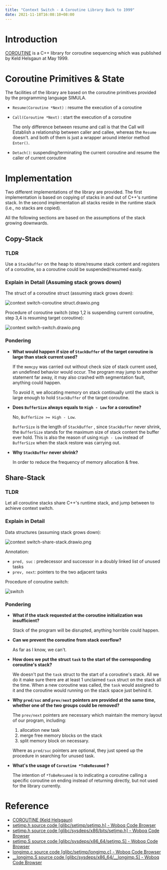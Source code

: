 ```yaml
---
title: "Context Switch - A Coroutine Library Back to 1999"
date: 2021-11-18T16:08:10+08:00
---
```


# Introduction

[COROUTINE](http://akira.ruc.dk/~keld/research/COROUTINE/) is a C++ library for coroutine sequencing which was published by Keld Helsgaun at May 1999. 

# Coroutine Primitives & State

The facilities of the library are based on the coroutine primitives provided by the programming language SIMULA.

- `Resume(Coroutine *Next)` : resume the execution of a coroutine
- `Call(Coroutine *Next)` : start the execution of a coroutine
    
    The only difference between resume and call is that the Call will Establish a relationship between caller and callee, whereas the `Resume` doesn't. and both of them is just a wrapper around interior method `Enter()`.
    
- `Detach()`: suspending/terminating the current coroutine and resume the caller of current coroutine

# Implementation

Two different implementations of the library are provided. The first implementation is based on copying of stacks in and out of C++'s runtime stack. In the second implementation all stacks reside in the runtime stack (i.e., no stacks are copied).

All the following sections are based on the assumptions of the stack growing downwards.

## Copy-Stack

### TLDR

Use a `StackBuffer` on the heap to store/resume stack content and registers of a coroutine, so a coroutine could be suspended/resumed easily.

### Explain in Detail  (Assuming stack grows down)

The struct of a coroutine struct (assuming stack grows down):

![context switch-coroutine struct.drawio.png](/images/context-switch/context_switch-coroutine_struct.drawio.png)

Procedure of coroutine switch (step 1,2 is suspending current coroutine, step 3,4 is resuming target coroutine):

![context switch-switch.drawio.png](/images/context-switch/context_switch-switch.drawio.png)

### Pondering

- **What would happen if size of `StackBuffer` of the target coroutine is large than stack current used?**
    
    If the `memcpy` was carried out without check size of stack current used, an undefined behavior would occur. The program may jump to another statement far away, it may also crashed with segmentation fault, anything could happen.
    
    To avoid it, we allocating memory on stack continually until the stack is large enough to hold `StackBuffer` of the target coroutine.
    
- **Does `BufferSize` always equals to `High - Low` for a coroutine?**
    
    No, `BufferSize >= High - Low`.
    
    `BufferSize` is the length of `StackBuffer` , since `StackBuffer` never shrink, the `BufferSize` stands for the maximum size of stack content the buffer ever hold. This is also the reason of using `High - Low` instead of `BufferSize` when the stack restore was carrying out.
    
- **Why `StackBuffer` never shrink?**
    
    In order to reduce the frequency of memory allocation & free.

## Share-Stack

### TLDR

Let all coroutine stacks share C++'s runtime stack, and jump between to achieve context switch.

### Explain in Detail

Data structures (assuming stack grows down):

![context switch-share-stack.drawio.png](/images/context-switch/context_switch-share-stack.drawio.png)

Annotation:

- `pred, suc` : predecessor and successor in a doubly linked list of unused tasks
- `prev, next`: pointers to the two adjacent tasks

Procedure of coroutine switch:

![switch](/images/context-switch/context_switch-share-switch.drawio.png)

### Pondering

- **What if the stack requested at the coroutine initialization was insufficient?**
    
    Stack of the program will be disrupted, anything horrible could happen.
    
- **Can we prevent the coroutine from stack overflow?**
    
    As far as I know, we can't.
    
- **How does we put the struct `task` to the start of the corresponding coroutine's stack?**
    
    We doesn't put the `task` struct to the start of a coroutine's stack. All we do it make sure there are at least 1 unclaimed `task` struct on the stack all the time. When a new coroutine was called, the `task` would assigned to it and the coroutine would running on the stack space just behind it.
    
- **Why `pred/suc` and `prev/next` pointers are provided at the same time, whether one of the two groups could be removed?**
    
    The `prev/next` pointers are necessary which maintain the memory layout of our program, including:
    
    1. allocation new task
    2. merge free memory blocks on the stack
    3. split memory block on necessary. 
    
     Where as `pred/suc` pointers are optional, they just speed up the procedure in searching for unused task.
    
- **What's the usage of `Coroutine *ToBeResumed` ?**
    
    The intention of `*ToBeResumed` is to indicating a coroutine calling a specific coroutine on ending instead of returning directly, but not used for the library currently.
    

# Reference

- [COROUTINE (Keld Helsgaun)](http://akira.ruc.dk/~keld/research/COROUTINE/)
- [setjmp.h source code [glibc/setjmp/setjmp.h] - Woboq Code Browser](https://code.woboq.org/userspace/glibc/setjmp/setjmp.h.html#__jmp_buf_tag)
- [setjmp.h source code [glibc/sysdeps/x86/bits/setjmp.h] - Woboq Code Browser](https://code.woboq.org/userspace/glibc/sysdeps/x86/bits/setjmp.h.html)
- [setjmp.S source code [glibc/sysdeps/x86_64/setjmp.S] - Woboq Code Browser](https://code.woboq.org/userspace/glibc/sysdeps/x86_64/setjmp.S.html)
- [longjmp.c source code [glibc/setjmp/longjmp.c] - Woboq Code Browser](https://code.woboq.org/userspace/glibc/setjmp/longjmp.c.html)
- [__longjmp.S source code [glibc/sysdeps/x86_64/__longjmp.S] - Woboq Code Browser](https://code.woboq.org/userspace/glibc/sysdeps/x86_64/__longjmp.S.html)